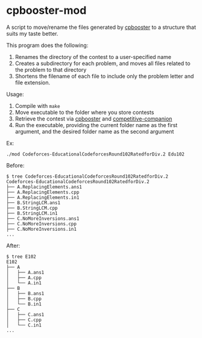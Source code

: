 cpbooster-mod
===

A script to move/rename the files generated by [cpbooster](https://github.com/searleser97/cpbooster) to a structure that suits my taste better.

This program does the following:
1. Renames the directory of the contest to a user-specified name
2. Creates a subdirectory for each problem, and moves all files related to the problem to that directory
3. Shortens the filename of each file to include only the problem letter and file extension.  

Usage:
1. Compile with `make`
2. Move executable to the folder where you store contests
3. Retrieve the contest via [cpbooster](https://github.com/searleser97/cpbooster) and [competitive-companion](https://github.com/jmerle/competitive-companion)
4. Run the executable, providing the current folder name as the first argument, and the desired folder name as the second argument

Ex:
```
./mod Codeforces-EducationalCodeforcesRound102RatedforDiv.2 Edu102
```

Before:
```
$ tree Codeforces-EducationalCodeforcesRound102RatedforDiv.2
Codeforces-EducationalCodeforcesRound102RatedforDiv.2
├── A.ReplacingElements.ans1
├── A.ReplacingElements.cpp
├── A.ReplacingElements.in1
├── B.StringLCM.ans1
├── B.StringLCM.cpp
├── B.StringLCM.in1
├── C.NoMoreInversions.ans1
├── C.NoMoreInversions.cpp
├── C.NoMoreInversions.in1
...
```

After:
```
$ tree E102
E102
├── A
│   ├── A.ans1
│   ├── A.cpp
│   └── A.in1
├── B
│   ├── B.ans1
│   ├── B.cpp
│   └── B.in1
├── C
│   ├── C.ans1
│   ├── C.cpp
│   └── C.in1
...
```

